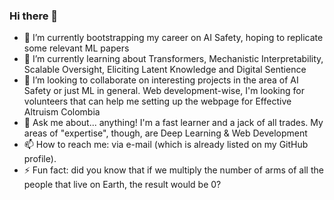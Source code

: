 

<!--
**favalosdev/favalosdev** is a ✨ _special_ ✨ repository because its `README.md` (this file) appears on your GitHub profile.

Here are some ideas to get you started:

- 🔭 I’m currently working on ...
- 🌱 I’m currently learning ...
- 👯 I’m looking to collaborate on ...
- 🤔 I’m looking for help with ...
- 💬 Ask me about ...
- 📫 How to reach me: ...
- 😄 Pronouns: ...
- ⚡ Fun fact: ...
-->

### Hi there 👋

- 🔭 I’m currently bootstrapping my career on AI Safety, hoping to replicate some relevant ML papers
- 🌱 I’m currently learning about Transformers, Mechanistic Interpretability, Scalable Oversight, Eliciting Latent Knowledge and Digital Sentience
- 👯 I’m looking to collaborate on interesting projects in the area of AI Safety or just ML in general. Web development-wise, I'm looking for volunteers that can help me setting up the webpage for Effective Altruism Colombia
- 💬 Ask me about... anything! I'm a fast learner and a jack of all trades. My areas of "expertise", though, are Deep Learning & Web Development
- 📫 How to reach me: via e-mail (which is already listed on my GitHub profile).
- ⚡ Fun fact: did you know that if we multiply the number of arms of all the people that live on Earth, the result would be 0?

